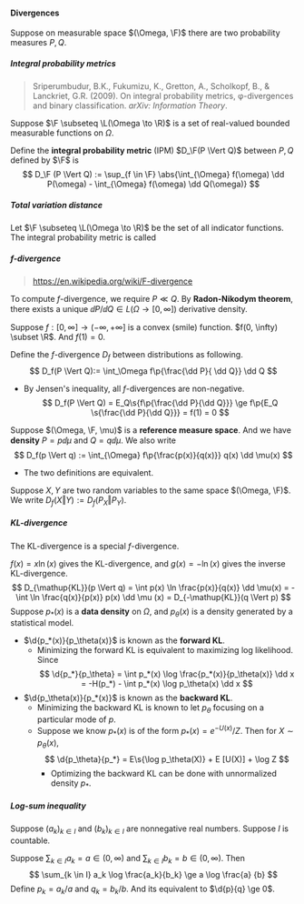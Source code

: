 #### Divergences

Suppose on measurable space $(\Omega, \F)$ there are two probability measures $P, Q$.

##### Integral probability metrics

> Sriperumbudur, B.K., Fukumizu, K., Gretton, A., Scholkopf, B., & Lanckriet, G.R. (2009). On integral probability metrics, φ-divergences and binary classification. *arXiv: Information Theory*.

Suppose $\F \subseteq \L(\Omega \to \R)$ is a set of real-valued bounded measurable functions on $\Omega$.

Define the **integral probability metric** (IPM) $D_\F(P \Vert Q)$ between $P, Q$ defined by $\F$ is
$$
D_\F (P \Vert Q) := \sup_{f \in \F} \abs{\int_{\Omega} f(\omega) \dd P(\omega) - \int_{\Omega} f(\omega) \dd Q(\omega)}
$$

##### Total variation distance

Let $\F \subseteq \L(\Omega \to \R)$ be the set of all indicator functions. The integral probability metric is called 

##### f-divergence

> https://en.wikipedia.org/wiki/F-divergence

To compute $f$-divergence, we require $P \ll Q$. By **Radon-Nikodym theorem**, there exists a unique $\dd P / \dd Q \in L(\Omega \to [0, \infty])$ derivative density.

Suppose $f: [0, \infty] \to (-\infty, +\infty]$ is a convex (smile) function. $f(0, \infty) \subset \R$. And $f(1) = 0$.

Define the $f$-divergence $D_f$ between distributions as following.
$$
D_f(P \Vert Q):= \int_\Omega f\p{\frac{\dd P}{ \dd Q}} \dd Q
$$

- By Jensen's inequality, all $f$-divergences are non-negative.
  $$
  D_f(P \Vert Q) = E_Q\s{f\p{\frac{\dd P}{\dd Q}}} \ge  f\p{E_Q \s{\frac{\dd P}{\dd Q}}} = f(1) = 0
  $$

Suppose $(\Omega, \F, \mu)$ is a **reference measure space**. And we have **density** $P = p \dd \mu$ and $Q = q \dd \mu$. We also write
$$
D_f(p \Vert q) := \int_{\Omega} f\p{\frac{p(x)}{q(x)}} q(x) \dd \mu(x)
$$

- The two definitions are equivalent.

Suppose $X, Y$ are two random variables to the same space $(\Omega, \F)$. We write $D_f(X \Vert Y) := D_f(P_X \Vert P_Y)$.

##### KL-divergence

The KL-divergence is a special $f$-divergence.

$f(x) = x\ln (x)$ gives the KL-divergence, and $g(x) = -\ln(x)$ gives the inverse KL-divergence.
$$
D_{\mathup{KL}}(p \Vert q) = \int p(x) \ln \frac{p(x)}{q(x)} \dd \mu(x) = - \int \ln \frac{q(x)}{p(x)} p(x) \dd \mu (x) = D_{-\mathup{KL}}(q \Vert p)
$$
Suppose $p_*(x)$ is a **data density** on $\Omega$, and $p_\theta(x)$ is a density generated by a statistical model.

- $\d{p_*(x)}{p_\theta(x)}$ is known as the **forward KL**.
  - Minimizing the forward KL is equivalent to maximizing log likelihood. Since
  $$
  \d{p_*}{p_\theta} = \int p_*(x) \log \frac{p_*(x)}{p_\theta(x)} \dd x = -H(p_*) - \int p_*(x) \log p_\theta(x) \dd x
  $$
- $\d{p_\theta(x)}{p_*(x)}$ is known as the **backward KL**.
  - Minimizing the backward KL is known to let $p_\theta$ focusing on a particular mode of $p$.
  - Suppose we know $p_*(x)$ is of the form $p_*(x) = e^{-U(x)} / Z$. Then for $X \sim p_\theta(x)$,
  $$
  \d{p_\theta}{p_*} = E\s{\log p_\theta(X)} + E [U(X)] + \log Z
  $$
    - Optimizing the backward KL can be done with unnormalized density $p_*$.

##### Log-sum inequality

Suppose $(a_k)_{k \in I}$ and $(b_k)_{k \in I}$ are nonnegative real numbers. Suppose $I$ is countable.

Suppose $\sum_{k \in I} a_k = a \in (0, \infty)$ and $\sum_{k \in I} b_k = b \in (0, \infty)$. Then
$$
\sum_{k \in I} a_k \log \frac{a_k}{b_k} \ge a \log \frac{a} {b}
$$
Define $p_k = a_k / a$ and $q_k = b_k / b$. And its equivalent to $\d{p}{q} \ge 0$.



